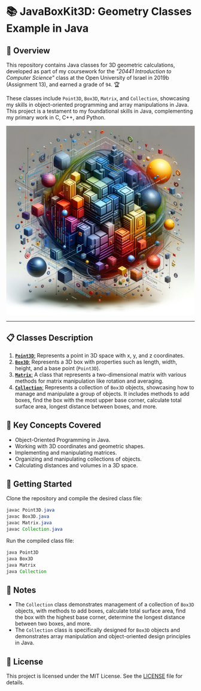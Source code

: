 # 📚 JavaBoxKit3D: Geometry Classes Example in Java

## 📌 Overview

This repository contains Java classes for 3D geometric calculations, developed as part of my coursework for the _"20441 Introduction to Computer Science"_ class at the Open University of Israel in 2019b (Assignment 13), and earned a grade of `94`. 🏆

These classes include `Point3D`, `Box3D`, `Matrix`, and `Collection`, showcasing my skills in object-oriented programming and array manipulations in Java. This project is a testament to my foundational skills in Java, complementing my primary work in C, C++, and Python.

![cover image](java_cover.png)

---

## 📋 Classes Description

1. [**`Point3D`**:](Point3D.java) Represents a point in 3D space with x, y, and z coordinates.
2. [**`Box3D`**:](Box3D.java) Represents a 3D box with properties such as length, width, height, and a base point (`Point3D`).
3. [**`Matrix`**:](Box3D.java) A class that represents a two-dimensional matrix with various methods for matrix manipulation like rotation and averaging.
4. [**`Collection`**:](Collection.java) Represents a collection of `Box3D` objects, showcasing how to manage and manipulate a group of objects. It includes methods to add boxes, find the box with the most upper base corner, calculate total surface area, longest distance between boxes, and more.

## 🌟 Key Concepts Covered

- Object-Oriented Programming in Java.
- Working with 3D coordinates and geometric shapes.
- Implementing and manipulating matrices.
- Organizing and manipulating collections of objects.
- Calculating distances and volumes in a 3D space.

## 🚀 Getting Started

Clone the repository and compile the desired class file:

```java
javac Point3D.java
javac Box3D.java
javac Matrix.java
javac Collection.java
```

Run the compiled class file:

```java
java Point3D
java Box3D
java Matrix
java Collection
```

## 📝 Notes

- The `Collection` class demonstrates management of a collection of `Box3D` objects, with methods to add boxes, calculate total surface area, find the box with the highest base corner, determine the longest distance between two boxes, and more.
- The `Collection` class is specifically designed for `Box3D` objects and demonstrates array manipulation and object-oriented design principles in Java.

## 📜 License

This project is licensed under the MIT License. See the [LICENSE](LICENSE) file for details.
